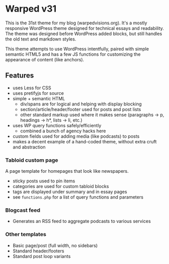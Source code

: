 # Warped v31

This is the 31st theme for my blog (warpedvisions.org). It's a mostly responsive WordPress theme designed for technical essays and readability. The theme was designed before WordPress added blocks, but still handles the old text and markdown styles.

This theme attempts to use WordPress intentfully, paired with simple semantic HTML5 and has a few JS functions for customizing the appearance of content (like anchors).

## Features

* uses Less for CSS
* uses pretifyjs for source
* simple + semantic HTML
	* div/spans are for logical and helping with display blocking
	* section/article/header/footer used for posts and post lists
	* other standard markup used where it makes sense (paragraphs -> p, headings -> h*, lists -> li, etc.)
* uses WP query functions safely/efficiently
	* combined a bunch of agency hacks here
* custom fields used for adding media (like podcasts) to posts
* makes a decent example of a hand-coded theme, without extra cruft and abstraction

### Tabloid custom page

A page template for homepages that look like newspapers.

* sticky posts used to pin items 
* categories are used for custom tabloid blocks
* tags are displayed under summary and in essay pages
* see `functions.php` for a list of query functions and parameters

### Blogcast feed

* Generates an RSS feed to aggregate podcasts to various services

### Other templates

* Basic page/post (full width, no sidebars)
* Standard header/footers
* Standard post loop variants